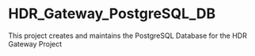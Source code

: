 # HDR_Gateway_PostgreSQL_DB

This project creates and maintains the PostgreSQL Database for the HDR Gateway Project